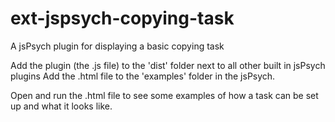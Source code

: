 # ext-jspsych-copying-task
A jsPsych plugin for displaying a basic copying task 

Add the plugin (the .js file) to the 'dist' folder next to all other built in jsPsych plugins
Add the .html file to the 'examples' folder in the jsPsych.

Open and run the .html file to see some examples of how a task can be set up and what it looks like.

